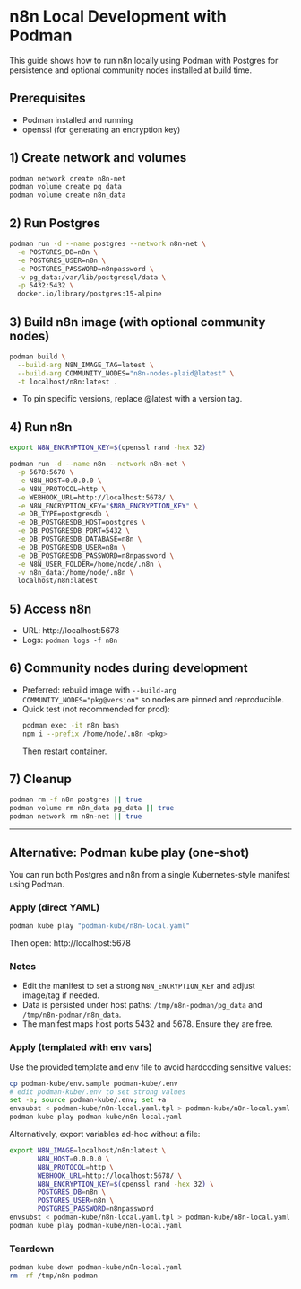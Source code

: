 # n8n Local Development with Podman

This guide shows how to run n8n locally using Podman with Postgres for persistence and optional community nodes installed at build time.

## Prerequisites

- Podman installed and running
- openssl (for generating an encryption key)

## 1) Create network and volumes

```bash
podman network create n8n-net
podman volume create pg_data
podman volume create n8n_data
```

## 2) Run Postgres

```bash
podman run -d --name postgres --network n8n-net \
  -e POSTGRES_DB=n8n \
  -e POSTGRES_USER=n8n \
  -e POSTGRES_PASSWORD=n8npassword \
  -v pg_data:/var/lib/postgresql/data \
  -p 5432:5432 \
  docker.io/library/postgres:15-alpine
```

## 3) Build n8n image (with optional community nodes)

```bash
podman build \
  --build-arg N8N_IMAGE_TAG=latest \
  --build-arg COMMUNITY_NODES="n8n-nodes-plaid@latest" \
  -t localhost/n8n:latest .
```

- To pin specific versions, replace @latest with a version tag.

## 4) Run n8n

```bash
export N8N_ENCRYPTION_KEY=$(openssl rand -hex 32)

podman run -d --name n8n --network n8n-net \
  -p 5678:5678 \
  -e N8N_HOST=0.0.0.0 \
  -e N8N_PROTOCOL=http \
  -e WEBHOOK_URL=http://localhost:5678/ \
  -e N8N_ENCRYPTION_KEY="$N8N_ENCRYPTION_KEY" \
  -e DB_TYPE=postgresdb \
  -e DB_POSTGRESDB_HOST=postgres \
  -e DB_POSTGRESDB_PORT=5432 \
  -e DB_POSTGRESDB_DATABASE=n8n \
  -e DB_POSTGRESDB_USER=n8n \
  -e DB_POSTGRESDB_PASSWORD=n8npassword \
  -e N8N_USER_FOLDER=/home/node/.n8n \
  -v n8n_data:/home/node/.n8n \
  localhost/n8n:latest
```

## 5) Access n8n

- URL: http://localhost:5678
- Logs: `podman logs -f n8n`

## 6) Community nodes during development

- Preferred: rebuild image with `--build-arg COMMUNITY_NODES="pkg@version"` so nodes are pinned and reproducible.
- Quick test (not recommended for prod):
  ```bash
  podman exec -it n8n bash
  npm i --prefix /home/node/.n8n <pkg>
  ```
  Then restart container.

## 7) Cleanup

```bash
podman rm -f n8n postgres || true
podman volume rm n8n_data pg_data || true
podman network rm n8n-net || true
```

---

## Alternative: Podman kube play (one-shot)

You can run both Postgres and n8n from a single Kubernetes-style manifest using Podman.

### Apply (direct YAML)

```bash
podman kube play "podman-kube/n8n-local.yaml"
```

Then open: http://localhost:5678

### Notes

- Edit the manifest to set a strong `N8N_ENCRYPTION_KEY` and adjust image/tag if needed.
- Data is persisted under host paths: `/tmp/n8n-podman/pg_data` and `/tmp/n8n-podman/n8n_data`.
- The manifest maps host ports 5432 and 5678. Ensure they are free.

### Apply (templated with env vars)

Use the provided template and env file to avoid hardcoding sensitive values:

```bash
cp podman-kube/env.sample podman-kube/.env
# edit podman-kube/.env to set strong values
set -a; source podman-kube/.env; set +a
envsubst < podman-kube/n8n-local.yaml.tpl > podman-kube/n8n-local.yaml
podman kube play podman-kube/n8n-local.yaml
```

Alternatively, export variables ad-hoc without a file:

```bash
export N8N_IMAGE=localhost/n8n:latest \
       N8N_HOST=0.0.0.0 \
       N8N_PROTOCOL=http \
       WEBHOOK_URL=http://localhost:5678/ \
       N8N_ENCRYPTION_KEY=$(openssl rand -hex 32) \
       POSTGRES_DB=n8n \
       POSTGRES_USER=n8n \
       POSTGRES_PASSWORD=n8npassword
envsubst < podman-kube/n8n-local.yaml.tpl > podman-kube/n8n-local.yaml
podman kube play podman-kube/n8n-local.yaml
```

### Teardown

```bash
podman kube down podman-kube/n8n-local.yaml
rm -rf /tmp/n8n-podman
```
